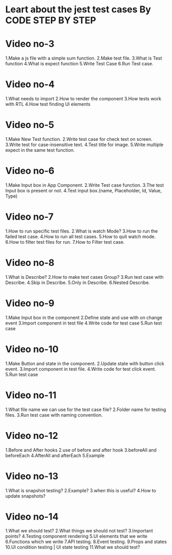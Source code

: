 # Leart about the jest test cases By CODE STEP BY STEP

# Video no-3

1.Make a js file with a simple sum function.
2.Make test file.
3.What is Test function
4.What is expect function
5.Write Test Case
6.Run Test case.

# Video no-4

1.What needs to import
2.How to render the component
3.How tests work with RTL
4.How test finding UI elements

# Video no-5

1.Make New Test function.
2.Write test case for check text on screen.
3.Write test for case-insensitive text.
4.Test title for image.
5.Write multiple expect in the same test function.

# Video no-6

1.Make Input box in App Component.
2.Write Test case function.
3.The test Input box is present or not.
4.Test input box.(name, Placeholder, Id, Value, Type)

# Video no-7

1.How to run specific test files.
2.What is watch Mode?
3.How to run the failed test case.
4.How to run all test cases.
5.How to quit watch mode.
6.How to filter test files for run.
7.How to Filter test case.

# Video no-8

1.What is Describe?
2.How to make test cases Group?
3.Run test case with Describe.
4.Skip in Describe.
5.Only in Describe.
6.Nested Describe.

# Video no-9

1.Make Input box in the component
2.Define state and use with on change event
3.Import component in test file
4.Write code for test case
5.Run test case

# Video no-10

1.Make Button and state in the component.
2.Update state with button click event.
3.Import component in test file.
4.Write code for test click event.
5.Run test case

# Video no-11

1.What file name we can use for the test case file?
2.Folder name for testing files.
3.Run test case with naming convention.

# Video no-12

1.Before and After hooks
2.use of before and after hook
3.beforeAll and beforeEach
4.AfterAll and afterEach
5.Example

# Video no-13

1.What is snapshot testing?
2.Example?
3.when this is useful?
4.How to update snapshots?

# Video no-14

1.What we should test?
2.What things we should not test?
3.Important points?
4.Testing component rendering
5.UI elements that we write
6.Functions which we write
7.API testing.
8.Event testing.
9.Props and states
10.UI condition testing | UI state testing
11.What we should test?
